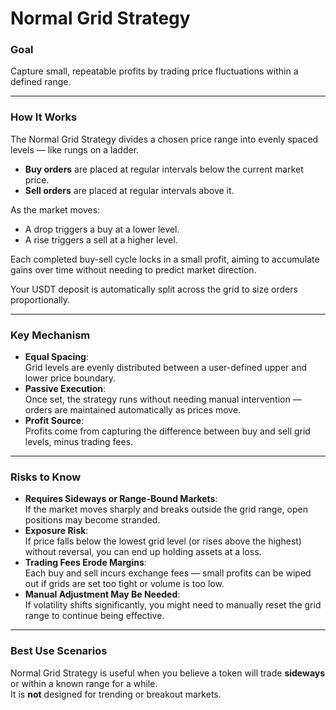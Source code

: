 # Normal Grid Strategy

### Goal

Capture small, repeatable profits by trading price fluctuations within a defined range.

***

### How It Works

The Normal Grid Strategy divides a chosen price range into evenly spaced levels — like rungs on a ladder.

* **Buy orders** are placed at regular intervals below the current market price.
* **Sell orders** are placed at regular intervals above it.

As the market moves:

* A drop triggers a buy at a lower level.
* A rise triggers a sell at a higher level.

Each completed buy-sell cycle locks in a small profit, aiming to accumulate gains over time without needing to predict market direction.

Your USDT deposit is automatically split across the grid to size orders proportionally.

***

### Key Mechanism

* **Equal Spacing**:\
  Grid levels are evenly distributed between a user-defined upper and lower price boundary.
* **Passive Execution**:\
  Once set, the strategy runs without needing manual intervention — orders are maintained automatically as prices move.
* **Profit Source**:\
  Profits come from capturing the difference between buy and sell grid levels, minus trading fees.

***

### Risks to Know

* **Requires Sideways or Range-Bound Markets**:\
  If the market moves sharply and breaks outside the grid range, open positions may become stranded.
* **Exposure Risk**:\
  If price falls below the lowest grid level (or rises above the highest) without reversal, you can end up holding assets at a loss.
* **Trading Fees Erode Margins**:\
  Each buy and sell incurs exchange fees — small profits can be wiped out if grids are set too tight or volume is too low.
* **Manual Adjustment May Be Needed**:\
  If volatility shifts significantly, you might need to manually reset the grid range to continue being effective.

***

### Best Use Scenarios

Normal Grid Strategy is useful when you believe a token will trade **sideways** or within a known range for a while.\
It is **not** designed for trending or breakout markets.
